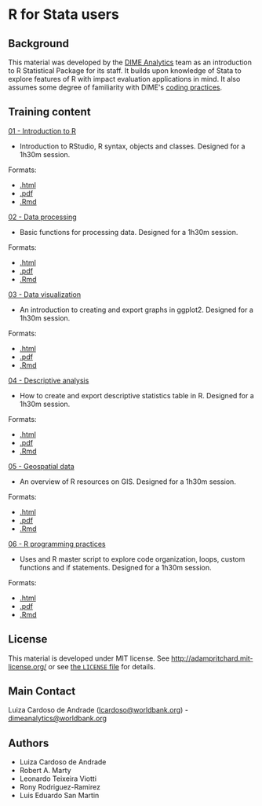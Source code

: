 # R for Stata users

## Background
This material was developed by the [DIME Analytics](https://worldbank.github.io/dimeanalytics/) team as an introduction to R Statistical Package for its staff. It builds upon knowledge of Stata to explore features of R with impact evaluation applications in mind. It also assumes some degree of familiarity with DIME's [coding practices](https://dimewiki.worldbank.org/wiki/Stata_Coding_Practices).

## Training content

[01 - Introduction to R](https://raw.githack.com/worldbank/dime-r-training/apr-2021-roro/Presentations/01-intro-to-R.html)

- Introduction to RStudio, R syntax, objects and classes. Designed for a 1h30m session.

Formats: 
- [.html](https://raw.githack.com/worldbank/dime-r-training/apr-2021-roro/Presentations/01-intro-to-R.html) 
- [.pdf](https://raw.githack.com/worldbank/dime-r-training/apr-2021-roro/Presentations/01-intro-to-R.pdf) 
- [.Rmd](https://raw.githack.com/worldbank/dime-r-training/apr-2021-roro/Presentations/01-intro-to-R.Rmd)

[02 - Data processing](https://raw.githack.com/worldbank/dime-r-training/apr-2021-roro/Presentations/02-data-processing.html)

- Basic functions for processing data. Designed for a 1h30m session.

Formats: 
- [.html](https://raw.githack.com/worldbank/dime-r-training/apr-2021-roro/Presentations/02-data-processing.html) 
- [.pdf](https://raw.githack.com/worldbank/dime-r-training/apr-2021-roro/Presentations/02-data-processing.pdf) 
- [.Rmd](https://raw.githack.com/worldbank/dime-r-training/apr-2021-roro/Presentations/02-data-processing.Rmd)

[03 - Data visualization](https://raw.githack.com/worldbank/dime-r-training/apr-2021-roro/Presentations/03-data-visualization.html) 

- An introduction to creating and export graphs in ggplot2. Designed for a 1h30m session.

Formats: 
- [.html](https://raw.githack.com/worldbank/dime-r-training/apr-2021-roro/Presentations/03-data-visualization.html) 
- [.pdf](https://raw.githack.com/worldbank/dime-r-training/apr-2021-roro/Presentations/03-data-visualization.pdf) 
- [.Rmd](https://raw.githack.com/worldbank/dime-r-training/apr-2021-roro/Presentations/03-data-visualization.Rmd)

[04 - Descriptive analysis](https://raw.githack.com/worldbank/dime-r-training/apr-2021-roro/Presentations/04-descriptive-analysis.html)

- How to create and export descriptive statistics table in R. Designed for a 1h30m session.

Formats: 
- [.html](https://raw.githack.com/worldbank/dime-r-training/apr-2021-roro/Presentations/04-descriptive-analysis.html) 
- [.pdf](https://raw.githack.com/worldbank/dime-r-training/apr-2021-roro/Presentations/04-descriptive-analysis.pdf) 
- [.Rmd](https://raw.githack.com/worldbank/dime-r-training/apr-2021-roro/Presentations/04-descriptive-analysis.Rmd)

[05 - Geospatial data](https://raw.githack.com/worldbank/dime-r-training/apr-2021-roro/Presentations/05-spatial-data.html)

- An overview of R resources on GIS. Designed for a 1h30m session.

Formats: 
- [.html](https://raw.githack.com/worldbank/dime-r-training/apr-2021-roro/Presentations/05-spatial-data.html) 
- [.pdf](https://raw.githack.com/worldbank/dime-r-training/apr-2021-roro/Presentations/05-spatial-data.pdf) 
- [.Rmd](https://raw.githack.com/worldbank/dime-r-training/apr-2021-roro/Presentations/05-spatial-data.Rmd)

[06 - R programming practices](https://raw.githack.com/worldbank/dime-r-training/apr-2021-roro/Presentations/06-R-programming-practices.html)

- Uses and R master script to explore code organization, loops, custom functions and if statements. Designed for a 1h30m session.

Formats: 
- [.html](https://raw.githack.com/worldbank/dime-r-training/apr-2021-roro/Presentations/06-R-programming-practices.html) 
- [.pdf](https://raw.githack.com/worldbank/dime-r-training/apr-2021-roro/Presentations/06-R-programming-practices.pdf) 
- [.Rmd](https://raw.githack.com/worldbank/dime-r-training/apr-2021-roro/Presentations/06-R-programming-practices.Rmd)

## License
This material is developed under MIT license. See http://adampritchard.mit-license.org/ or see [the `LICENSE` file](https://github.com/worldbank/ietoolkit/blob/master/LICENSE) for details.

## Main Contact
Luiza Cardoso de Andrade (lcardoso@worldbank.org) - dimeanalytics@worldbank.org

## Authors
* Luiza Cardoso de Andrade
* Robert A. Marty
* Leonardo Teixeira Viotti
* Rony Rodriguez-Ramirez
* Luis Eduardo San Martin
